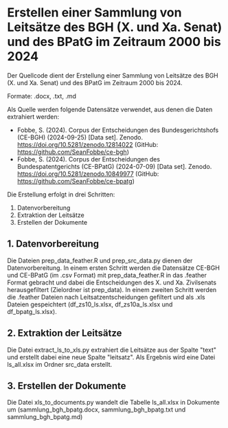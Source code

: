 # Erstellen einer Sammlung von Leitsätze des BGH (X. und Xa. Senat) und des BPatG im Zeitraum 2000 bis 2024

Der Quellcode dient der Erstellung einer Sammlung von Leitsätze des BGH (X. und Xa. Senat) und des BPatG im Zeitraum 2000 bis 2024.

Formate: .docx, .txt, .md

Als Quelle werden folgende Datensätze verwendet, aus denen die Daten extrahiert werden:

- Fobbe, S. (2024). Corpus der Entscheidungen des Bundesgerichtshofs (CE-BGH) (2024-09-25) [Data set]. Zenodo. https://doi.org/10.5281/zenodo.12814022 (GitHub: https://github.com/SeanFobbe/ce-bgh)
- Fobbe, S. (2024). Corpus der Entscheidungen des Bundespatentgerichts (CE-BPatG) (2024-07-09) [Data set]. Zenodo. https://doi.org/10.5281/zenodo.10849977 (GitHub: https://github.com/SeanFobbe/ce-bpatg)

Die Erstellung erfolgt in drei Schritten:

1. Datenvorbereitung
2. Extraktion der Leitsätze
3. Erstellen der Dokumente

## 1. Datenvorbereitung
Die Dateien prep_data_feather.R und prep_src_data.py dienen der Datenvorbereitung. In einem ersten Schritt werden die Datensätze CE-BGH und CE-BPatG (im .csv Format) mit prep_data_feather.R in das .feather Format gebracht und dabei die Entscheidungen des X. und Xa. Zivilsenats herausgefiltert (Zielordner ist prep_data). In einem zweiten Schritt werden die .feather Dateien nach Leitsatzentscheidungen gefiltert und als .xls Dateien gespeichtert (df_zs10_ls.xlsx, df_zs10a_ls.xlsx und df_bpatg_ls.xlsx).

## 2. Extraktion der Leitsätze
Die Datei extract_ls_to_xls.py extrahiert die Leitsätze aus der Spalte "text" und erstellt dabei eine neue Spalte "leitsatz". Als Ergebnis wird eine Datei ls_all.xlsx im Ordner src_data erstellt.

## 3. Erstellen der Dokumente
Die Datei xls_to_documents.py wandelt die Tabelle ls_all.xlsx in Dokumente um (sammlung_bgh_bpatg.docx, sammlung_bgh_bpatg.txt und sammlung_bgh_bpatg.md)
